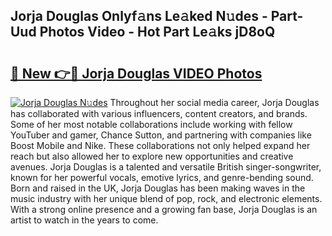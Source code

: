 ## Jorja Douglas Onlyf𝚊ns Le𝚊ked N𝚞des - Part-Uud Photos Video - Hot Part Le𝚊ks jD8oQ

# <h2><a href="http://ab48729.deff.icu/?id=Jorja+Douglas">🔗 New 👉🔴 Jorja Douglas VIDEO Photos</a></h2>

[![Jorja Douglas N𝚞des](https://i.imgur.com/rIISA9y.gif)](http://ab48729.deff.icu/?id=Jorja+Douglas)
Throughout her social media career, Jorja Douglas has collaborated with various influencers, content creators, and brands. Some of her most notable collaborations include working with fellow YouTuber and gamer, Chance Sutton, and partnering with companies like Boost Mobile and Nike. These collaborations not only helped expand her reach but also allowed her to explore new opportunities and creative avenues. Jorja Douglas is a talented and versatile British singer-songwriter, known for her powerful vocals, emotive lyrics, and genre-bending sound. Born and raised in the UK, Jorja Douglas has been making waves in the music industry with her unique blend of pop, rock, and electronic elements. With a strong online presence and a growing fan base, Jorja Douglas is an artist to watch in the years to come.
